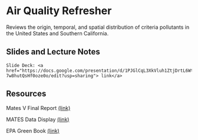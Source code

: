 # Air Quality Refresher

Reviews the origin, temporal, and spatial distribution of criteria pollutants in the United States and Southern California.

## Slides and Lecture Notes

~~~
Slide Deck: <a href="https://docs.google.com/presentation/d/1PJGlCqL3XkVluh1ZtjDrtL6Wts-7w8hutQsHf0oze0o/edit?usp=sharing"> link</a>
~~~

## Resources

Mates V Final Report [(link)](https://www.aqmd.gov/docs/default-source/planning/mates-v/mates-v-final-report-9-24-21.pdf)

MATES Data Display [(link)](https://experience.arcgis.com/experience/79d3b6304912414bb21ebdde80100b23/)

EPA Green Book [(link)](https://www.epa.gov/green-book/green-book-map-download)
